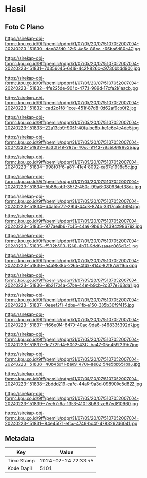 # Hasil

## Foto C Plano

https://sirekap-obj-formc.kpu.go.id/9fff/pemilu/pdpr/51/07/05/20/07/5107052007004-20240223-151830--dcc837d0-12f6-4e5c-86cc-e65ba6d80e47.jpg

https://sirekap-obj-formc.kpu.go.id/9fff/pemilu/pdpr/51/07/05/20/07/5107052007004-20240223-151831--7d356045-6419-4c2f-826c-c9730bbdd900.jpg

https://sirekap-obj-formc.kpu.go.id/9fff/pemilu/pdpr/51/07/05/20/07/5107052007004-20240223-151832--4fe225de-904c-4773-989d-17cfa2b1aacb.jpg

https://sirekap-obj-formc.kpu.go.id/9fff/pemilu/pdpr/51/07/05/20/07/5107052007004-20240223-151832--cad2c4f8-1cce-451f-87d8-0d62af9cb0f2.jpg

https://sirekap-obj-formc.kpu.go.id/9fff/pemilu/pdpr/51/07/05/20/07/5107052007004-20240223-151833--22a13cb9-9061-40fa-be8b-be1c6c4e4de5.jpg

https://sirekap-obj-formc.kpu.go.id/9fff/pemilu/pdpr/51/07/05/20/07/5107052007004-20240223-151833--6a32fb18-383e-40cc-8142-56a5b9186525.jpg

https://sirekap-obj-formc.kpu.go.id/9fff/pemilu/pdpr/51/07/05/20/07/5107052007004-20240223-151834--998f03f6-a81f-41e4-8092-da67e1998e5c.jpg

https://sirekap-obj-formc.kpu.go.id/9fff/pemilu/pdpr/51/07/05/20/07/5107052007004-20240223-151834--5b88abb1-3572-450c-99a6-08093def38da.jpg

https://sirekap-obj-formc.kpu.go.id/9fff/pemilu/pdpr/51/07/05/20/07/5107052007004-20240223-151834--d4a55772-2914-44d3-874b-3317ca5cf694.jpg

https://sirekap-obj-formc.kpu.go.id/9fff/pemilu/pdpr/51/07/05/20/07/5107052007004-20240223-151835--977aedb6-7c45-44a6-9b64-743942986792.jpg

https://sirekap-obj-formc.kpu.go.id/9fff/pemilu/pdpr/51/07/05/20/07/5107052007004-20240223-151835--f532b503-1268-4b71-9ddf-aaaec066d3c1.jpg

https://sirekap-obj-formc.kpu.go.id/9fff/pemilu/pdpr/51/07/05/20/07/5107052007004-20240223-151836--a4a9838b-2265-4f49-814c-82f87c6f1657.jpg

https://sirekap-obj-formc.kpu.go.id/9fff/pemilu/pdpr/51/07/05/20/07/5107052007004-20240223-151836--9b21734a-57be-44ef-b9cb-2c377e863da1.jpg

https://sirekap-obj-formc.kpu.go.id/9fff/pemilu/pdpr/51/07/05/20/07/5107052007004-20240223-151837--0eeef2f1-4dbe-41fb-a150-305b30f9f415.jpg

https://sirekap-obj-formc.kpu.go.id/9fff/pemilu/pdpr/51/07/05/20/07/5107052007004-20240223-151837--ff66e0f4-6470-40ac-9da6-b468336392d7.jpg

https://sirekap-obj-formc.kpu.go.id/9fff/pemilu/pdpr/51/07/05/20/07/5107052007004-20240223-151837--1c7729d4-5002-43f2-ba47-05e459f2f9b7.jpg

https://sirekap-obj-formc.kpu.go.id/9fff/pemilu/pdpr/51/07/05/20/07/5107052007004-20240223-151838--40b456f1-bae9-4706-ae82-54e5bb651ba3.jpg

https://sirekap-obj-formc.kpu.go.id/9fff/pemilu/pdpr/51/07/05/20/07/5107052007004-20240223-151838--2bddd219-ca7c-44a6-9a3d-098900c5d822.jpg

https://sirekap-obj-formc.kpu.go.id/9fff/pemilu/pdpr/51/07/05/20/07/5107052007004-20240223-151839--7ee57c6a-1353-410f-8b83-ae67ed810960.jpg

https://sirekap-obj-formc.kpu.go.id/9fff/pemilu/pdpr/51/07/05/20/07/5107052007004-20240223-151831--84e45f71-efcc-4749-bc4f-4283262d6041.jpg


## Metadata

| Key        | Value               |
| ---------- | ------------------- |
| Time Stamp | 2024-02-24 22:33:55 |
| Kode Dapil | 5101                |



